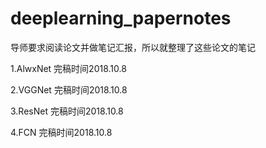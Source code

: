 # deeplearning_papernotes

导师要求阅读论文并做笔记汇报，所以就整理了这些论文的笔记

1.AlwxNet 完稿时间2018.10.8

2.VGGNet  完稿时间2018.10.8

3.ResNet  完稿时间2018.10.8

4.FCN     完稿时间2018.10.8
